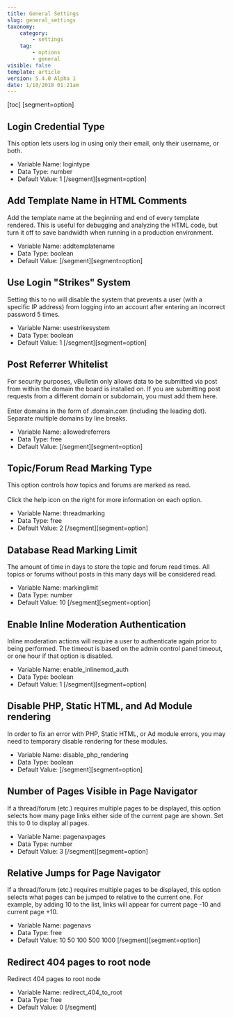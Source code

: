 ```yaml
---
title: General Settings
slug: general_settings
taxonomy:
    category:
        - settings
    tag:
        - options
        - general
visible: false
template: article
version: 5.4.0 Alpha 1
date: 1/10/2018 01:21am
---
```


[toc]
[segment=option]

## Login Credential Type
This option lets users log in using only their email, only their username, or both.



- Variable Name: logintype
- Data Type: number
- Default Value: 1
[/segment][segment=option]

## Add Template Name in HTML Comments
Add the template name at the beginning and end of every template rendered. This is useful for debugging and analyzing the HTML code, but turn it off to save bandwidth when running in a production environment.



- Variable Name: addtemplatename
- Data Type: boolean
- Default Value: 
[/segment][segment=option]

## Use Login "Strikes" System
Setting this to no will disable the system that prevents a user (with a specific IP address) from logging into an account after entering an incorrect password 5 times.



- Variable Name: usestrikesystem
- Data Type: boolean
- Default Value: 1
[/segment][segment=option]

## Post Referrer Whitelist
For security purposes, vBulletin only allows data to be submitted via post from within the domain the board is installed on. If you are submitting post requests from a different domain or subdomain, you must add them here.
<br /><br />
Enter domains in the form of .domain.com (including the leading dot). Separate multiple domains by line breaks.



- Variable Name: allowedreferrers
- Data Type: free
- Default Value: 
[/segment][segment=option]

## Topic/Forum Read Marking Type
This option controls how topics and forums are marked as read.<br />
<br />
Click the help icon on the right for more information on each option.



- Variable Name: threadmarking
- Data Type: free
- Default Value: 2
[/segment][segment=option]

## Database Read Marking Limit
The amount of time in days to store the topic and forum read times. All topics or forums without posts in this many days will be considered read.



- Variable Name: markinglimit
- Data Type: number
- Default Value: 10
[/segment][segment=option]

## Enable Inline Moderation Authentication
Inline moderation actions will require a user to authenticate again prior to being performed. The timeout is based on the admin control panel timeout, or one hour if that option is disabled.



- Variable Name: enable_inlinemod_auth
- Data Type: boolean
- Default Value: 1
[/segment][segment=option]

## Disable PHP, Static HTML, and Ad Module rendering
In order to fix an error with PHP, Static HTML, or Ad module errors, you may need to temporary disable rendering for these modules.



- Variable Name: disable_php_rendering
- Data Type: boolean
- Default Value: 
[/segment][segment=option]

## Number of Pages Visible in Page Navigator
If a thread/forum (etc.) requires multiple pages to be displayed, this option selects how many page links either side of the current page are shown. Set this to 0 to display all pages.



- Variable Name: pagenavpages
- Data Type: number
- Default Value: 3
[/segment][segment=option]

## Relative Jumps for Page Navigator
If a thread/forum (etc.) requires multiple pages to be displayed, this option selects what pages can be jumped to relative to the current one. For example, by adding 10 to the list, links will appear for current page -10 and current page +10.



- Variable Name: pagenavs
- Data Type: free
- Default Value: 10 50 100 500 1000
[/segment][segment=option]

## Redirect 404 pages to root node
Redirect 404 pages to root node



- Variable Name: redirect_404_to_root
- Data Type: free
- Default Value: 0
[/segment]